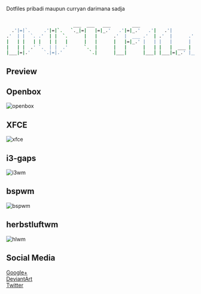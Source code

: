 Dotfiles pribadi maupun curryan darimana sadja

```sh

                         ___  ___   ___        ___                         ___  ___   ___
  .'|=|`.     .'|=|`.   `._|=|   |=|_.'   .'|=|_.'   .'|   .'|        .'|=|_.' |   |=|_.'
.'  | |  `. .'  | |  `.      |   |      .'  |  ___ .'  | .'  |      .'  |  ___ `.  |
|   | |   | |   | |   |      |   |      |   |=|_.' |   | |   |      |   |=|_.'   `.|=|`.
|   | |  .' `.  | |  .'      `.  |      |   |      |   | |   |  ___ |   |  ___  ___  |  `.
|___|=|.'     `.|=|.'          `.|      |___|      |___| |___|=|_.' |___|=|_.'  `._|=|___|

```

## Preview

## Openbox
![openbox](https://orig00.deviantart.net/2bc5/f/2018/013/9/a/darksetup_by_fikriomar16-dbzulgt.png)

## XFCE
![xfce](https://orig00.deviantart.net/b506/f/2018/008/8/4/accidentally_ngidol_by_fikriomar16-dbzciec.png)

## i3-gaps
![i3wm](https://orig00.deviantart.net/2c8e/f/2018/029/b/7/play_with_i3_gaps_by_fikriomar16-dc1ircw.png)

## bspwm
![bspwm](https://orig00.deviantart.net/776d/f/2018/037/5/c/_re_make_by_fikriomar16-dc2citp.png)

## herbstluftwm
![hlwm](https://orig00.deviantart.net/af96/f/2018/026/6/8/herbstluftwm_by_fikriomar16-dc1afhg.png)


## Social Media
[Google+](https://plus.google.com/+FikriOmar) <br />
[DeviantArt](http://fikriomar16.deviantart.com) <br />
[Twitter](https://twitter.com/fikriomar16)
